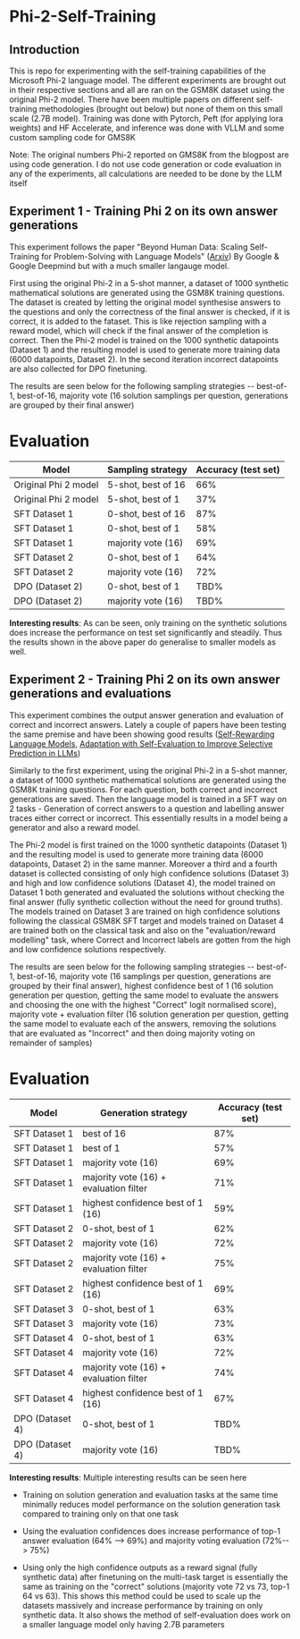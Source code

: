 # Phi-2-Self-Training

## Introduction 

This is repo for experimenting with the self-training capabilities of the Microsoft Phi-2 language model. The different experiments are brought out in their respective sections and all are ran on the GSM8K dataset using the original Phi-2 model. There have been multiple papers on different self-training methodologies (brought out below) but none of them on this small scale (2.7B model). Training was done with Pytorch, Peft (for applying lora weights) and HF Accelerate,  and inference was done with VLLM and some custom sampling code for GMS8K

Note: The original numbers Phi-2 reported on GMS8K from the blogpost are using code generation. I do not use code generation or code evaluation in any of the experiments, all calculations are needed to be done by the LLM itself


## Experiment 1 - Training Phi 2 on its own answer generations

This experiment follows the paper "Beyond Human Data: Scaling Self-Training for
Problem-Solving with Language Models" ([Arxiv](https://arxiv.org/pdf/2312.06585.pdf)) By Google & Google Deepmind but with a much smaller langauge model.

First using the original Phi-2 in a 5-shot manner, a dataset of 1000 synthetic mathematical solutions are generated using the GSM8K training questions. The dataset is created by letting the original model synthesise answers to the questions and only the correctness of the final answer is checked, if it is correct, it is added to the fataset. This is like rejection sampling with a reward model, which will check if the final answer of the completion is correct. Then the Phi-2 model is trained on the 1000 synthetic datapoints (Dataset 1) and the resulting model is used to generate more training data (6000 datapoints, Dataset 2). In the second iteration incorrect datapoints are also collected for DPO finetuning. 

The results are seen below for the following sampling strategies -- best-of-1, best-of-16, majority vote (16 solution samplings per question, generations are grouped by their final answer) 



# Evaluation
| Model              |  Sampling strategy  | Accuracy (test set)|
| ------------------ | ------------------  |--------------------|
|Original Phi 2 model| 5-shot, best of 16  | 66%                |
|Original Phi 2 model| 5-shot, best of 1   | 37%                |
|SFT Dataset 1       | 0-shot, best of 16  | 87%                |
|SFT Dataset 1       | 0-shot, best of 1   | 58%                |
|SFT Dataset 1       | majority vote (16)  | 69%                |
|SFT Dataset 2       | 0-shot, best of 1   | 64%                |
|SFT Dataset 2       | majority vote (16)  | 72%                |
|DPO (Dataset 2)     | 0-shot, best of 1   | TBD%                 |
|DPO (Dataset 2)     | majority vote (16)  | TBD%                 |


**Interesting results**: As can be seen, only training on the synthetic solutions does increase the performance on test set significantly and steadily. Thus the results shown in the above paper do generalise to smaller models as well.

## Experiment 2 - Training Phi 2 on its own answer generations and evaluations 

This experiment combines the output answer generation and evaluation of correct and incorrect answers. Lately a couple of papers have been testing the same premise and have been showing good results ([Self-Rewarding Language Models](https://arxiv.org/pdf/2401.10020.pdf), [Adaptation with Self-Evaluation to Improve Selective Prediction in LLMs](https://aclanthology.org/2023.findings-emnlp.345.pdf)) 

Similarly to the first experiment, using the original Phi-2 in a 5-shot manner, a dataset of 1000 synthetic mathematical solutions are generated using the GSM8K training questions. For each question, both correct and incorrect generations are saved. Then the language model is trained in a SFT way on 2 tasks - Generation of correct answers to a question and labelling answer traces either correct or incorrect. This essentially results in a model being a generator and also a reward model. 

The Phi-2 model is first trained on the 1000 synthetic datapoints (Dataset 1) and the resulting model is used to generate more training data (6000 datapoints, Dataset 2) in the same manner. Moreover a third and a fourth dataset is collected consisting of only high confidence solutions (Dataset 3) and high and low confidence solutions (Dataset 4), the model trained on Dataset 1 both generated and evaluated the solutions without checking the final answer (fully synthetic collection without the need for ground truths). The models trained on Dataset 3 are trained on high confidence solutions following the classical GSM8K SFT target and models trained on Dataset 4 are trained both on the classical task and also on the "evaluation/reward modelling" task, where Correct and Incorrect labels are gotten from the high and low confidence solutions respectively. 

The results are seen below for the following sampling strategies -- best-of-1, best-of-16, majority vote (16 samplings per question, generations are grouped by their final answer), highest confidence best of 1 (16 solution generation per question, getting the same model to evaluate the answers and choosing the one with the highest "Correct" logit normalised score), majority vote + evaluation filter (16 solution generation per question, getting the same model to evaluate each of the answers, removing the solutions that are evaluated as "Incorrect" and then doing majority voting on remainder of samples)



# Evaluation
| Model            |          Generation strategy           | Accuracy (test set)|
| -----------------| ---------------------------------------|--------------------|
|SFT Dataset 1     | best of 16                             | 87%                |
|SFT Dataset 1     | best of 1                              | 57%                |
|SFT Dataset 1     | majority vote (16)                     | 69%                |
|SFT Dataset 1     | majority vote (16) + evaluation filter | 71%                |
|SFT Dataset 1     | highest confidence best of 1 (16)      | 59%                |
|SFT Dataset 2     | 0-shot, best of 1                      | 62%                |
|SFT Dataset 2     | majority vote (16)                     | 72%                |
|SFT Dataset 2     | majority vote (16) + evaluation filter | 75%                |
|SFT Dataset 2     | highest confidence best of 1 (16)      | 69%                |
|SFT Dataset 3     | 0-shot, best of 1                      | 63%                |
|SFT Dataset 3     | majority vote (16)                     | 73%                |
|SFT Dataset 4     | 0-shot, best of 1                      | 63%                |
|SFT Dataset 4     | majority vote (16)                     | 72%                |
|SFT Dataset 4     | majority vote (16) + evaluation filter | 74%                |
|SFT Dataset 4     | highest confidence best of 1 (16)      | 67%                |
|DPO (Dataset 4)   | 0-shot, best of 1                      | TBD%               |
|DPO (Dataset 4)   | majority vote (16)                     | TBD%               |


**Interesting results**: Multiple interesting results can be seen here

* Training on solution generation and evaluation tasks at the same time minimally reduces model performance on the solution generation task compared to training only on that one task

* Using the evaluation confidences does increase performance of top-1 answer evaluation (64% --> 69%) and majority voting evaluation (72%--> 75%) 

* Using only the high confidence outputs as a reward signal (fully synthetic data) after finetuning on the multi-task target is essentially the same as training on the "correct" solutions (majority vote 72 vs 73, top-1 64 vs 63). This shows this method could be used to scale up the datasets massively and increase performance by training on only synthetic data. It also shows the method of self-evaluation does work on a smaller language model only having 2.7B parameters

